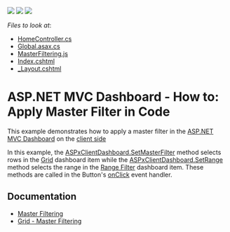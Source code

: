 <!-- default badges list -->
![](https://img.shields.io/endpoint?url=https://codecentral.devexpress.com/api/v1/VersionRange/128579079/21.2.1%2B)
[![](https://img.shields.io/badge/Open_in_DevExpress_Support_Center-FF7200?style=flat-square&logo=DevExpress&logoColor=white)](https://supportcenter.devexpress.com/ticket/details/T490955)
[![](https://img.shields.io/badge/📖_How_to_use_DevExpress_Examples-e9f6fc?style=flat-square)](https://docs.devexpress.com/GeneralInformation/403183)
<!-- default badges end -->
<!-- default file list -->
*Files to look at*:

* [HomeController.cs](./CS/MvcDashboard_SetMasterFilter/Controllers/HomeController.cs)
* [Global.asax.cs](./CS/MvcDashboard_SetMasterFilter/Global.asax.cs)
* [MasterFiltering.js](./CS/MvcDashboard_SetMasterFilter/Scripts/MasterFiltering.js)
* [Index.cshtml](./CS/MvcDashboard_SetMasterFilter/Views/Home/Index.cshtml)
* [_Layout.cshtml](./CS/MvcDashboard_SetMasterFilter/Views/Shared/_Layout.cshtml)
<!-- default file list end -->

# ASP.NET MVC Dashboard - How to: Apply Master Filter in Code


This example demonstrates how to apply a master filter in the [ASP.NET MVC Dashboard](https://docs.devexpress.com/Dashboard/16977) on the [client side](https://docs.devexpress.com/Dashboard/116302) 

In this example, the [ASPxClientDashboard.SetMasterFilter](https://docs.devexpress.com/Dashboard/js-ASPxClientDashboard#js_ASPxClientDashboard_SetMasterFilter_itemName_values_) method selects rows in the [Grid](https://docs.devexpress.com/Dashboard/117161/) dashboard item while the [ASPxClientDashboard.SetRange](https://docs.devexpress.com/Dashboard/js-ASPxClientDashboard#js_ASPxClientDashboard_SetRange_itemName_range_)  method selects the range in the [Range Filter](https://docs.devexpress.com/Dashboard/117168/) dashboard item. These methods are called in the Button's  [onClick](https://js.devexpress.com/Documentation/ApiReference/UI_Widgets/dxButton/Configuration/#onClick) event handler.

## Documentation

* [Master Filtering](https://docs.devexpress.com/Dashboard/15702/winforms-dashboard/winforms-designer/create-dashboards-in-the-winforms-designer/interactivity/master-filtering)
* [Grid - Master Filtering](https://docs.devexpress.com/Dashboard/15251/winforms-dashboard/winforms-designer/create-dashboards-in-the-winforms-designer/dashboard-item-settings/grid/interactivity/master-filtering)
